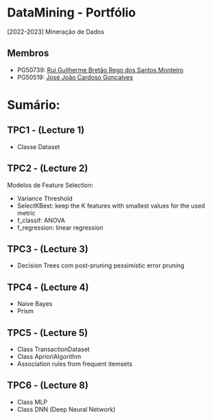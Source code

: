 # DataMining - Portfólio 
[2022-2023] Mineração de Dados

## Membros
- PG50739: [Rui Guilherme Bretão Rego dos Santos Monteiro](https://www.github.com/rushmetra)
- PG50519: [José João Cardoso Gonçalves](https://github.com/jjgonc)

# Sumário:

## TPC1 - (Lecture 1)
- Classe Dataset

## TPC2 - (Lecture 2)
Modelos de Feature Selection:
- Variance Threshold
- SelectKBest: keep the K features with smallest values for the used metric
- f_classif: ANOVA 
- f_regression: linear regression 

## TPC3 - (Lecture 3)
- Decision Trees com post-pruning pessimistic error pruning

## TPC4 - (Lecture 4)
- Naive Bayes
- Prism

## TPC5 - (Lecture 5)
- Class TransactionDataset
- Class AprioriAlgorithm
- Association rules from frequent itemsets

## TPC6 - (Lecture 8)
- Class MLP
- Class DNN (Deep Neural Network)
